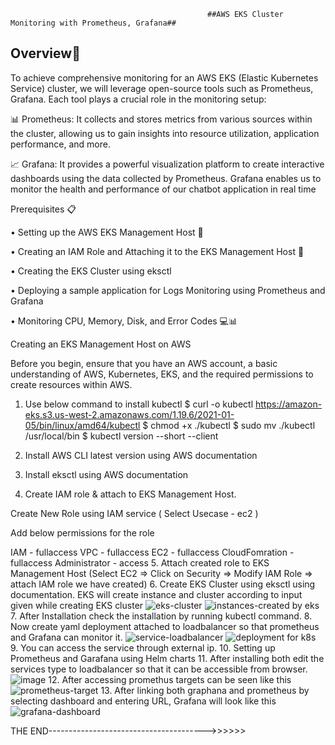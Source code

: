                                                 ##AWS EKS Cluster Monitoring with Prometheus, Grafana##
## Overview📝
To achieve comprehensive monitoring for an AWS EKS (Elastic Kubernetes Service) cluster, we will leverage open-source tools such as Prometheus, Grafana. Each tool plays a crucial role in the monitoring setup:

📊 Prometheus: It collects and stores metrics from various sources within the cluster, allowing us to gain insights into resource utilization, application performance, and more.

📈 Grafana: It provides a powerful visualization platform to create interactive dashboards using the data collected by Prometheus. Grafana enables us to monitor the health and performance of our chatbot application in real time

Prerequisites 📋

• Setting up the AWS EKS Management Host 🏢

• Creating an IAM Role and Attaching it to the EKS Management Host 🔐

• Creating the EKS Cluster using eksctl

• Deploying a sample application for Logs Monitoring using Prometheus and Grafana

• Monitoring CPU, Memory, Disk, and Error Codes 💻📊

Creating an EKS Management Host on AWS

Before you begin, ensure that you have an AWS account, a basic understanding of AWS, Kubernetes, EKS, and the required permissions to create resources within AWS.

1. Use below command to install kubectl
 $ curl -o kubectl https://amazon-eks.s3.us-west-2.amazonaws.com/1.19.6/2021-01-05/bin/linux/amd64/kubectl
 $ chmod +x ./kubectl
 $ sudo mv ./kubectl /usr/local/bin
 $ kubectl version --short --client

2. Install AWS CLI latest version using AWS documentation
3. Install eksctl using AWS documentation
4. Create IAM role & attach to EKS Management Host.

  Create New Role using IAM service ( Select Usecase - ec2 )

  Add below permissions for the role

 IAM - fullaccess
 VPC - fullaccess
 EC2 - fullaccess
 CloudFomration - fullaccess
  Administrator - access
5. Attach created role to EKS Management Host (Select EC2 => Click on Security => Modify IAM Role => attach IAM role we have created)
6. Create EKS Cluster using eksctl using documentation.
  EKS will create instance and cluster according to input given while creating EKS cluster
  ![eks-cluster](https://github.com/hijackhim/K8s-Prometheus-Grafana-monitoring/assets/105789918/c4ab9c97-e95a-4530-8d10-b00f8b5191a3)
  ![instances-created by eks](https://github.com/hijackhim/K8s-Prometheus-Grafana-monitoring/assets/105789918/86e7fb25-72ab-4f27-ab3e-9ad9e664516a)
7. After Installation check the installation by running kubectl command.
8. Now create yaml deployment attached to loadbalancer so that prometheus and Grafana can monitor it.
![service-loadbalancer](https://github.com/hijackhim/K8s-Prometheus-Grafana-monitoring/assets/105789918/5c1c7cc7-317f-4109-8c81-247194f3f4f0)
![deployment for k8s](https://github.com/hijackhim/K8s-Prometheus-Grafana-monitoring/assets/105789918/e815f3aa-8845-4064-bb80-9b911a2530d5)
9. You can access the service through external ip.
10. Setting up Prometheus and Garafana using Helm charts
11. After installing both edit the services type to loadbalancer so that it can be accessible from browser.
![image](https://github.com/hijackhim/K8s-Prometheus-Grafana-monitoring/assets/105789918/92d67a10-853c-4a4a-b874-def2120d70a4)
12. After accessing promethus targets can be seen like this
![prometheus-target](https://github.com/hijackhim/K8s-Prometheus-Grafana-monitoring/assets/105789918/a3a9c254-91b9-4bcd-bf90-f1f619115ea5)
13. After linking both graphana and prometheus by selecting dashboard and entering URL, Grafana will look like this
![grafana-dashboard](https://github.com/hijackhim/K8s-Prometheus-Grafana-monitoring/assets/105789918/93356dfe-e4b1-46f6-b1a7-7d61dbdbac4a)


THE END--------------------------------------->>>>>>
